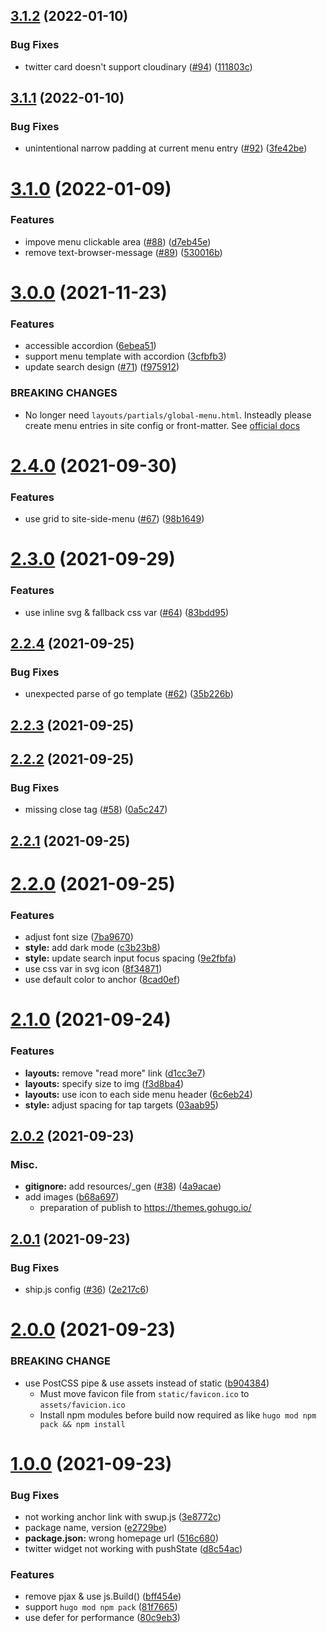 ## [3.1.2](https://github.com/knokmki612/hugo-fill-and-stroke/compare/v3.1.1...v3.1.2) (2022-01-10)


### Bug Fixes

* twitter card doesn't support cloudinary ([#94](https://github.com/knokmki612/hugo-fill-and-stroke/issues/94)) ([111803c](https://github.com/knokmki612/hugo-fill-and-stroke/commit/111803c84776baa5f06a7c1d9fc08c0dfba921d9))



## [3.1.1](https://github.com/knokmki612/hugo-fill-and-stroke/compare/v3.1.0...v3.1.1) (2022-01-10)


### Bug Fixes

* unintentional narrow padding at current menu entry ([#92](https://github.com/knokmki612/hugo-fill-and-stroke/issues/92)) ([3fe42be](https://github.com/knokmki612/hugo-fill-and-stroke/commit/3fe42bedce238801bb01ec4fd9f125396ae81947))



# [3.1.0](https://github.com/knokmki612/hugo-fill-and-stroke/compare/v3.0.0...v3.1.0) (2022-01-09)


### Features

* impove menu clickable area ([#88](https://github.com/knokmki612/hugo-fill-and-stroke/issues/88)) ([d7eb45e](https://github.com/knokmki612/hugo-fill-and-stroke/commit/d7eb45e13e9fd08e912b70ae05b5e412c8c86662))
* remove text-browser-message ([#89](https://github.com/knokmki612/hugo-fill-and-stroke/issues/89)) ([530016b](https://github.com/knokmki612/hugo-fill-and-stroke/commit/530016b741eb6b80e4ec9aaef306d183dc9e3089))



# [3.0.0](https://github.com/knokmki612/hugo-fill-and-stroke/compare/v2.4.0...v3.0.0) (2021-11-23)


### Features

* accessible accordion ([6ebea51](https://github.com/knokmki612/hugo-fill-and-stroke/commit/6ebea51d520404cd4cbf1451dcd277c8b701f394))
* support menu template with accordion ([3cfbfb3](https://github.com/knokmki612/hugo-fill-and-stroke/commit/3cfbfb34c9a3d9953936be6f3fae15660b4bd548))
* update search design ([#71](https://github.com/knokmki612/hugo-fill-and-stroke/issues/71)) ([f975912](https://github.com/knokmki612/hugo-fill-and-stroke/commit/f975912d8bd2dbc69d4c973857cc148dc6c4a3f7))


### BREAKING CHANGES

* No longer need `layouts/partials/global-menu.html`. Insteadly please create menu entries in site config or front-matter. See [official docs](https://gohugo.io/templates/menu-templates/)



# [2.4.0](https://github.com/knokmki612/hugo-fill-and-stroke/compare/v2.3.0...v2.4.0) (2021-09-30)


### Features

* use grid to site-side-menu ([#67](https://github.com/knokmki612/hugo-fill-and-stroke/issues/67)) ([98b1649](https://github.com/knokmki612/hugo-fill-and-stroke/commit/98b164927d81af56bfa65ce8d94b24bac4fd42b2))



# [2.3.0](https://github.com/knokmki612/hugo-fill-and-stroke/compare/v2.2.4...v2.3.0) (2021-09-29)


### Features

* use inline svg & fallback css var ([#64](https://github.com/knokmki612/hugo-fill-and-stroke/issues/64)) ([83bdd95](https://github.com/knokmki612/hugo-fill-and-stroke/commit/83bdd9531cdb26cb423d8c7a0745a67808548fbf))



## [2.2.4](https://github.com/knokmki612/hugo-fill-and-stroke/compare/v2.2.3...v2.2.4) (2021-09-25)


### Bug Fixes

* unexpected parse of go template ([#62](https://github.com/knokmki612/hugo-fill-and-stroke/issues/62)) ([35b226b](https://github.com/knokmki612/hugo-fill-and-stroke/commit/35b226bc0d134e8a7bb6de8ace911646245dd99b))



## [2.2.3](https://github.com/knokmki612/hugo-fill-and-stroke/compare/v2.2.2...v2.2.3) (2021-09-25)



## [2.2.2](https://github.com/knokmki612/hugo-fill-and-stroke/compare/v2.2.1...v2.2.2) (2021-09-25)


### Bug Fixes

* missing close tag ([#58](https://github.com/knokmki612/hugo-fill-and-stroke/issues/58)) ([0a5c247](https://github.com/knokmki612/hugo-fill-and-stroke/commit/0a5c247fa57025948988619f9ace3e989850bd61))



## [2.2.1](https://github.com/knokmki612/hugo-fill-and-stroke/compare/v2.2.0...v2.2.1) (2021-09-25)



# [2.2.0](https://github.com/knokmki612/hugo-fill-and-stroke/compare/v2.1.0...v2.2.0) (2021-09-25)


### Features

* adjust font size ([7ba9670](https://github.com/knokmki612/hugo-fill-and-stroke/commit/7ba9670f777450467dd6328af4965efa52bc492c))
* **style:** add dark mode ([c3b23b8](https://github.com/knokmki612/hugo-fill-and-stroke/commit/c3b23b8bc656f38b09f440d838c38498ea36685c))
* **style:** update search input focus spacing ([9e2fbfa](https://github.com/knokmki612/hugo-fill-and-stroke/commit/9e2fbfa64a8e6b9a4b4af3e991c7c7b798875773))
* use css var in svg icon ([8f34871](https://github.com/knokmki612/hugo-fill-and-stroke/commit/8f348718233c2c98ea229e35be2fb7a219a11a1d))
* use default color to anchor ([8cad0ef](https://github.com/knokmki612/hugo-fill-and-stroke/commit/8cad0ef7b26ee8989723e98014c63d3632b0faef))



# [2.1.0](https://github.com/knokmki612/hugo-fill-and-stroke/compare/v2.0.2...v2.1.0) (2021-09-24)


### Features

* **layouts:** remove "read more" link ([d1cc3e7](https://github.com/knokmki612/hugo-fill-and-stroke/commit/d1cc3e7d2c495e87cb6048ab00db8415f8ec62db))
* **layouts:** specify size to img ([f3d8ba4](https://github.com/knokmki612/hugo-fill-and-stroke/commit/f3d8ba4b7f67a2f4a754520a33725bb96153c762))
* **layouts:** use icon to each side menu header ([6c6eb24](https://github.com/knokmki612/hugo-fill-and-stroke/commit/6c6eb24d2bf91c1cea4b8ac7f63686d340ed76b1))
* **style:** adjust spacing for tap targets ([03aab95](https://github.com/knokmki612/hugo-fill-and-stroke/commit/03aab95ae3c61a899d7e216e36e9d8a2c2e493f0))



## [2.0.2](https://github.com/knokmki612/hugo-fill-and-stroke/compare/v2.0.1...v2.0.2) (2021-09-23)


### Misc.

* **gitignore:**  add resources/_gen ([#38](https://github.com/knokmki612/hugo-fill-and-stroke/pull/38)) ([4a9acae](https://github.com/knokmki612/hugo-fill-and-stroke/commit/da74a9acae4d99ac86406bd36e89c714f5456733))
* add images ([b68a697](https://github.com/knokmki612/hugo-fill-and-stroke/commit/b68a697ccc5b907734bb4c9881fa545264939f5a))
  * preparation of publish to https://themes.gohugo.io/



## [2.0.1](https://github.com/knokmki612/hugo-fill-and-stroke/compare/v1.0.0...v2.0.1) (2021-09-23)


### Bug Fixes

* ship.js config ([#36](https://github.com/knokmki612/hugo-fill-and-stroke/issues/36)) ([2e217c6](https://github.com/knokmki612/hugo-fill-and-stroke/commit/2e217c688d255177f4100abf7460ba37b47b0bee))



# [2.0.0](https://github.com/knokmki612/hugo-fill-and-stroke/compare/v1.0.0...v2.0.0) (2021-09-23)


### BREAKING CHANGE

* use PostCSS pipe & use assets instead of static ([b904384](https://github.com/knokmki612/hugo-fill-and-stroke/commit/b904384dd32ae2b89d61c77cb89d2b95f363a0a2))
  * Must move favicon file from `static/favicon.ico` to `assets/favicion.ico`
  * Install npm modules before build now required as like `hugo mod npm pack && npm install`



# [1.0.0](https://github.com/knokmki612/hugo-fill-and-stroke/compare/v0.4.0...v1.0.0) (2021-09-23)


### Bug Fixes

* not working anchor link with swup.js ([3e8772c](https://github.com/knokmki612/hugo-fill-and-stroke/commit/3e8772c543ff6b7ec912c616556775ce49e561c9))
* package name, version ([e2729be](https://github.com/knokmki612/hugo-fill-and-stroke/commit/e2729beb89bb01698d991e0f2eb8016c078ac472))
* **package.json:** wrong homepage url ([516c680](https://github.com/knokmki612/hugo-fill-and-stroke/commit/516c680a6f94c4c75a9605f0378f001505291fca))
* twitter widget not working with pushState ([d8c54ac](https://github.com/knokmki612/hugo-fill-and-stroke/commit/d8c54acb0f7b054525630702364e48a3d4c7d61c))


### Features

* remove pjax & use js.Build() ([bff454e](https://github.com/knokmki612/hugo-fill-and-stroke/commit/bff454ef858b046f95adfa47b864b795047ac987))
* support `hugo mod npm pack` ([81f7665](https://github.com/knokmki612/hugo-fill-and-stroke/commit/81f766521b80ccab26bcf8b330ffe4574552717f))
* use defer for performance ([80c9eb3](https://github.com/knokmki612/hugo-fill-and-stroke/commit/80c9eb393fa10ae070d78a6ba0a057e6e955a71c))




